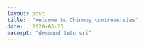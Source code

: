 ```yaml
---
layout: post
title:  "Welcome to Chinmoy controversies"
date:   2020-06-25
excerpt: "desmond tutu sri"
---
```

